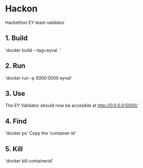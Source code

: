 # Hackon
Hackethon EY team validator

## 1. Build
'docker build --tag=eyval .'

## 2. Run
'docker run -p 5000:5000 eyval'

## 3. Use
The EY Validator should now be accesible at http://0.0.0.0:5000/

## 4. Find
'docker ps'
Copy the 'container id'

## 5. Kill
'docker kill containerid'
